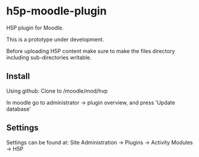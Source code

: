 # h5p-moodle-plugin
H5P plugin for Moodle.

This is a prototype under development.

Before uploading H5P content make sure to make the files directory including
sub-directories writable.

## Install

Using github:
Clone to /moodle/mod/hvp

In moodle go to administrator -> plugin overview, and press 'Update database'


## Settings

Settings can be found at: Site Administration -> Plugins -> Activity Modules -> H5P
